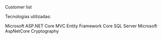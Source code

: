 Customer list

Tecnologias utilizadas:

Microsoft ASP.NET Core MVC
Entity Framework Core
SQL Server
Microsoft AspNetCore Cryptography
